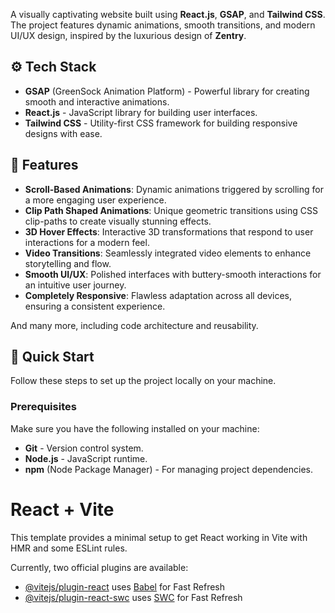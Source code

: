 
 
A visually captivating website built using **React.js**, **GSAP**, and **Tailwind CSS**. The project features dynamic animations, smooth transitions, and modern UI/UX design, inspired by the luxurious design of **Zentry**.

## ⚙️ Tech Stack
- **GSAP** (GreenSock Animation Platform) - Powerful library for creating smooth and interactive animations.
- **React.js** - JavaScript library for building user interfaces.
- **Tailwind CSS** - Utility-first CSS framework for building responsive designs with ease.

## 🔋 Features

- **Scroll-Based Animations**: Dynamic animations triggered by scrolling for a more engaging user experience.
- **Clip Path Shaped Animations**: Unique geometric transitions using CSS clip-paths to create visually stunning effects.
- **3D Hover Effects**: Interactive 3D transformations that respond to user interactions for a modern feel.
- **Video Transitions**: Seamlessly integrated video elements to enhance storytelling and flow.
- **Smooth UI/UX**: Polished interfaces with buttery-smooth interactions for an intuitive user journey.
- **Completely Responsive**: Flawless adaptation across all devices, ensuring a consistent experience.

And many more, including code architecture and reusability.

## 🤸 Quick Start

Follow these steps to set up the project locally on your machine.

### Prerequisites

Make sure you have the following installed on your machine:

- **Git** - Version control system.
- **Node.js** - JavaScript runtime.
- **npm** (Node Package Manager) - For managing project dependencies.

 
# React + Vite

This template provides a minimal setup to get React working in Vite with HMR and some ESLint rules.

Currently, two official plugins are available:

- [@vitejs/plugin-react](https://github.com/vitejs/vite-plugin-react/blob/main/packages/plugin-react/README.md) uses [Babel](https://babeljs.io/) for Fast Refresh
- [@vitejs/plugin-react-swc](https://github.com/vitejs/vite-plugin-react-swc) uses [SWC](https://swc.rs/) for Fast Refresh
